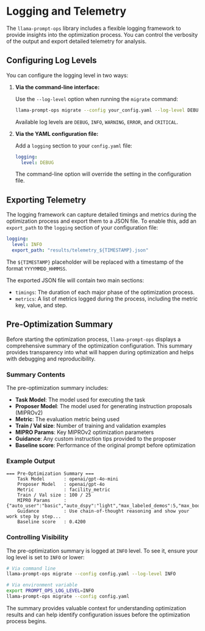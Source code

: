 # Logging and Telemetry

The `llama-prompt-ops` library includes a flexible logging framework to provide insights into the optimization process. You can control the verbosity of the output and export detailed telemetry for analysis.

## Configuring Log Levels

You can configure the logging level in two ways:

1.  **Via the command-line interface:**

    Use the `--log-level` option when running the `migrate` command:

    ```bash
    llama-prompt-ops migrate --config your_config.yaml --log-level DEBUG
    ```

    Available log levels are `DEBUG`, `INFO`, `WARNING`, `ERROR`, and `CRITICAL`.

2.  **Via the YAML configuration file:**

    Add a `logging` section to your `config.yaml` file:

    ```yaml
    logging:
      level: DEBUG
    ```

    The command-line option will override the setting in the configuration file.

## Exporting Telemetry

The logging framework can capture detailed timings and metrics during the optimization process and export them to a JSON file. To enable this, add an `export_path` to the `logging` section of your configuration file:

```yaml
logging:
  level: INFO
  export_path: "results/telemetry_${TIMESTAMP}.json"
```

The `${TIMESTAMP}` placeholder will be replaced with a timestamp of the format `YYYYMMDD_HHMMSS`.

The exported JSON file will contain two main sections:

-   `timings`: The duration of each major phase of the optimization process.
-   `metrics`: A list of metrics logged during the process, including the metric key, value, and step.

## Pre-Optimization Summary

Before starting the optimization process, `llama-prompt-ops` displays a comprehensive summary of the optimization configuration. This summary provides transparency into what will happen during optimization and helps with debugging and reproducibility.

### Summary Contents

The pre-optimization summary includes:

- **Task Model**: The model used for executing the task
- **Proposer Model**: The model used for generating instruction proposals (MIPROv2)
- **Metric**: The evaluation metric being used
- **Train / Val size**: Number of training and validation examples
- **MIPRO Params**: Key MIPROv2 optimization parameters
- **Guidance**: Any custom instruction tips provided to the proposer
- **Baseline score**: Performance of the original prompt before optimization

### Example Output

```
=== Pre-Optimization Summary ===
    Task Model       : openai/gpt-4o-mini
    Proposer Model   : openai/gpt-4o
    Metric           : facility_metric
    Train / Val size : 100 / 25
    MIPRO Params     : {"auto_user":"basic","auto_dspy":"light","max_labeled_demos":5,"max_bootstrapped_demos":4,"num_candidates":10,"num_threads":18,"init_temperature":0.5,"seed":9}
    Guidance         : Use chain-of-thought reasoning and show your work step by step...
    Baseline score   : 0.4200
```

### Controlling Visibility

The pre-optimization summary is logged at `INFO` level. To see it, ensure your log level is set to `INFO` or lower:

```bash
# Via command line
llama-prompt-ops migrate --config config.yaml --log-level INFO

# Via environment variable
export PROMPT_OPS_LOG_LEVEL=INFO
llama-prompt-ops migrate --config config.yaml
```

The summary provides valuable context for understanding optimization results and can help identify configuration issues before the optimization process begins.
